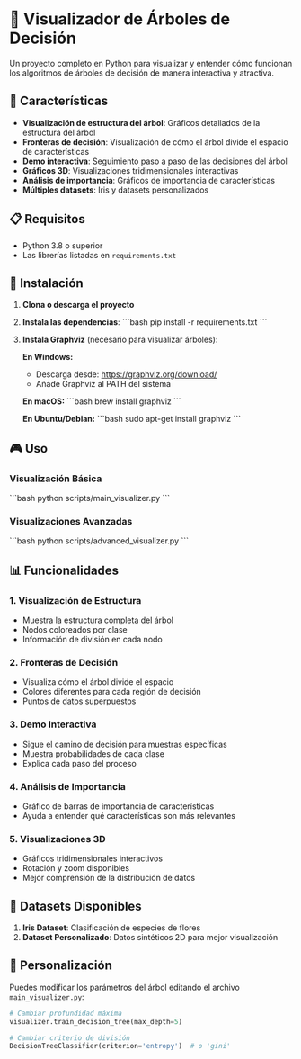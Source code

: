 # 🌳 Visualizador de Árboles de Decisión

Un proyecto completo en Python para visualizar y entender cómo funcionan los algoritmos de árboles de decisión de manera interactiva y atractiva.

## 🌟 Características

- **Visualización de estructura del árbol**: Gráficos detallados de la estructura del árbol
- **Fronteras de decisión**: Visualización de cómo el árbol divide el espacio de características
- **Demo interactiva**: Seguimiento paso a paso de las decisiones del árbol
- **Gráficos 3D**: Visualizaciones tridimensionales interactivas
- **Análisis de importancia**: Gráficos de importancia de características
- **Múltiples datasets**: Iris y datasets personalizados

## 📋 Requisitos

- Python 3.8 o superior
- Las librerías listadas en `requirements.txt`

## 🚀 Instalación

1. **Clona o descarga el proyecto**
2. **Instala las dependencias**:
   \`\`\`bash
   pip install -r requirements.txt
   \`\`\`

3. **Instala Graphviz** (necesario para visualizar árboles):
   
   **En Windows:**
   - Descarga desde: https://graphviz.org/download/
   - Añade Graphviz al PATH del sistema
   
   **En macOS:**
   \`\`\`bash
   brew install graphviz
   \`\`\`
   
   **En Ubuntu/Debian:**
   \`\`\`bash
   sudo apt-get install graphviz
   \`\`\`

## 🎮 Uso

### Visualización Básica
\`\`\`bash
python scripts/main_visualizer.py
\`\`\`

### Visualizaciones Avanzadas
\`\`\`bash
python scripts/advanced_visualizer.py
\`\`\`

## 📊 Funcionalidades

### 1. Visualización de Estructura
- Muestra la estructura completa del árbol
- Nodos coloreados por clase
- Información de división en cada nodo

### 2. Fronteras de Decisión
- Visualiza cómo el árbol divide el espacio
- Colores diferentes para cada región de decisión
- Puntos de datos superpuestos

### 3. Demo Interactiva
- Sigue el camino de decisión para muestras específicas
- Muestra probabilidades de cada clase
- Explica cada paso del proceso

### 4. Análisis de Importancia
- Gráfico de barras de importancia de características
- Ayuda a entender qué características son más relevantes

### 5. Visualizaciones 3D
- Gráficos tridimensionales interactivos
- Rotación y zoom disponibles
- Mejor comprensión de la distribución de datos

## 🎯 Datasets Disponibles

1. **Iris Dataset**: Clasificación de especies de flores
2. **Dataset Personalizado**: Datos sintéticos 2D para mejor visualización

## 🔧 Personalización

Puedes modificar los parámetros del árbol editando el archivo `main_visualizer.py`:

```python
# Cambiar profundidad máxima
visualizer.train_decision_tree(max_depth=5)

# Cambiar criterio de división
DecisionTreeClassifier(criterion='entropy')  # o 'gini'
